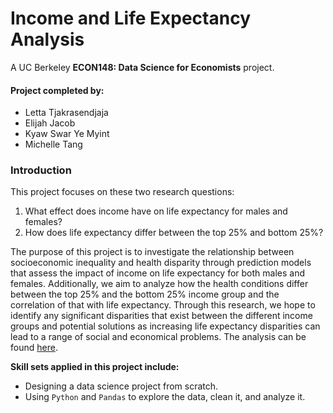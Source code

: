 # Income and Life Expectancy Analysis
A UC Berkeley **ECON148: Data Science for Economists** project.

#### Project completed by:
- Letta Tjakrasendjaja
- Elijah Jacob
- Kyaw Swar Ye Myint
- Michelle Tang

### Introduction
This project focuses on these two research questions:
1) What effect does income have on life expectancy for males and females?
2) How does life expectancy differ between the top 25% and bottom 25%?

The purpose of this project is to investigate the relationship between socioeconomic inequality and health disparity through prediction models that assess the impact of income on life expectancy for both males and females. Additionally, we aim to analyze how the health conditions differ between the top 25% and the bottom 25% income group and the correlation of that with life expectancy. Through this research, we hope to identify any significant disparities that exist between the different income groups and potential solutions as increasing life expectancy disparities can lead to a range of social and economical problems. The analysis can be found [here](https://github.com/lettaisabel/Income-and-Life-Expectancy-Analysis/blob/main/econ148_proj.ipynb).

**Skill sets applied in this project include:**
- Designing a data science project from scratch.
- Using `Python` and `Pandas` to explore the data, clean it, and analyze it.
